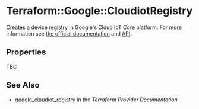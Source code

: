 # Terraform::Google::CloudiotRegistry

Creates a device registry in Google's Cloud IoT Core platform. For more information see
[the official documentation](https://cloud.google.com/iot/docs/) and
[API](https://cloud.google.com/iot/docs/reference/cloudiot/rest/v1/projects.locations.registries).

## Properties

TBC

## See Also

* [google_cloudiot_registry](https://www.terraform.io/docs/providers/google/r/cloudiot_registry.html) in the _Terraform Provider Documentation_